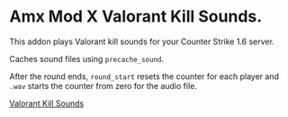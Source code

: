 # Amx Mod X Valorant Kill Sounds.

This addon plays Valorant kill sounds for your Counter Strike 1.6 server.

Caches sound files using `precache_sound`.

After the round ends, `round_start` resets the counter for each player and `.wav` starts the counter from zero for the audio file.


[Valorant Kill Sounds](https://www.youtube.com/watch?v=lfu_WZ6p51U)
